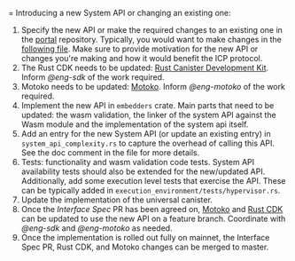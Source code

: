 = Introducing a new System API or changing an existing one:

1. Specify the new API or make the required changes to an existing one in the [portal](https://github.com/dfinity/portal) repository. Typically, you would want to make changes in the [following file](https://github.com/dfinity/portal/blob/master/docs/references/ic-interface-spec.md). Make sure to provide motivation for the new API or changes you're making and how it would benefit the ICP protocol.
2. The Rust CDK needs to be updated: [Rust Canister Development Kit](https://github.com/dfinity/cdk-rs). Inform *@eng-sdk* of the work required.
3. Motoko needs to be updated: [Motoko](https://github.com/dfinity/motoko). Inform *@eng-motoko* of the work required.
4. Implement the new API in `embedders` crate. Main parts that need to be updated: the wasm validation, the linker of the system API against the Wasm module and the implementation of the system api itself.
5. Add an entry for the new System API (or update an existing entry) in `system_api_complexity.rs` to capture the overhead of calling this API. See the doc comment in the file for more details.
6. Tests: functionality and wasm validation code tests. System API availability tests should also be extended for the new/updated API. Additionally, add some execution level tests that exercise the API. These can be typically added in `execution_environment/tests/hypervisor.rs`.
7. Update the implementation of the universal canister.
8. Once the *Interface Spec* PR has been agreed on, [Motoko](https://github.com/dfinity/motoko) and [Rust CDK](https://github.com/dfinity/cdk-rs) can be updated to use the new API on a feature branch. Coordinate with *@eng-sdk* and *@eng-motoko* as needed.
9. Once the implementation is rolled out fully on mainnet, the Interface Spec PR, Rust CDK, and Motoko changes can be merged to master.